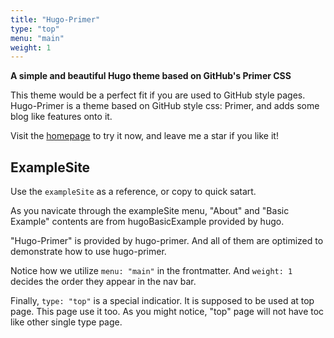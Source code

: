 ```yaml
---
title: "Hugo-Primer"
type: "top"
menu: "main"
weight: 1
---
```


**A simple and beautiful Hugo theme based on GitHub's Primer CSS**

This theme would be a perfect fit if you are used to GitHub style pages.  
Hugo-Primer is a theme based on GitHub style css: Primer, and adds some blog like features onto it.

Visit the [homepage](https://github.com/qqhann/hugo-primer) to try it now, and leave me a star if you like it!

## ExampleSite

Use the `exampleSite` as a reference, or copy to quick satart.

As you navicate through the exampleSite menu,
"About" and "Basic Example" contents are from hugoBasicExample provided by hugo.

"Hugo-Primer" is provided by hugo-primer.
And all of them are optimized to demonstrate how to use hugo-primer.

Notice how we utilize `menu: "main"` in the frontmatter.
And `weight: 1` decides the order they appear in the nav bar.

Finally, `type: "top"` is a special indicatior.
It is supposed to be used at top page.
This page use it too.
As you might notice, "top" page will not have toc like other single type page.
